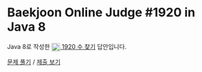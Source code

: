 # Baekjoon Online Judge #1920 in Java 8
Java 8로 작성한 [<img src="https://static.solved.ac/tier_small/7.svg" height="20" align="center">
1920 수 찾기](https://www.acmicpc.net/problem/1920) 답안입니다.

[문제 풀기](https://www.acmicpc.net/problem/1920) /
[제출 보기](https://www.acmicpc.net/source/86487090)
